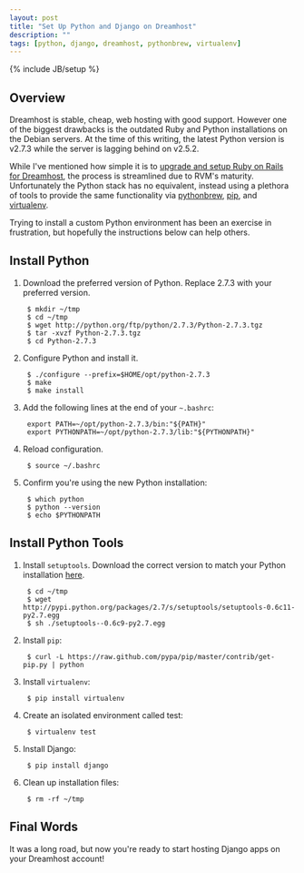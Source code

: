 ```yaml
---
layout: post
title: "Set Up Python and Django on Dreamhost"
description: ""
tags: [python, django, dreamhost, pythonbrew, virtualenv]
---
```

{% include JB/setup %}

## Overview

Dreamhost is stable, cheap, web hosting with good support. However one of the biggest drawbacks is the outdated Ruby and Python installations on the Debian servers. At the time of this writing, the latest Python version is v2.7.3 while the server is lagging behind on v2.5.2.

While I've mentioned how simple it is to [upgrade and setup Ruby on Rails for Dreamhost][ror], the process is streamlined due to RVM's maturity. Unfortunately the Python stack has no equivalent, instead using a plethora of tools to provide the same functionality via [pythonbrew][pb], [pip][pip], and [virtualenv][venv].

Trying to install a custom Python environment has been an exercise in frustration, but hopefully the instructions below can help others.

## Install Python

1. Download the preferred version of Python. Replace 2.7.3 with your preferred version.

        $ mkdir ~/tmp
        $ cd ~/tmp
        $ wget http://python.org/ftp/python/2.7.3/Python-2.7.3.tgz
        $ tar -xvzf Python-2.7.3.tgz
        $ cd Python-2.7.3

2. Configure Python and install it.

        $ ./configure --prefix=$HOME/opt/python-2.7.3
        $ make
        $ make install

3. Add the following lines at the end of your `~.bashrc`:

        export PATH=~/opt/python-2.7.3/bin:"${PATH}"
        export PYTHONPATH=~/opt/python-2.7.3/lib:"${PYTHONPATH}"

4. Reload configuration.

        $ source ~/.bashrc

5. Confirm you're using the new Python installation:

        $ which python
        $ python --version
        $ echo $PYTHONPATH

## Install Python Tools

1. Install `setuptools`. Download the correct version to match your Python installation [here](http://pypi.python.org/pypi/setuptools#files).

        $ cd ~/tmp
        $ wget http://pypi.python.org/packages/2.7/s/setuptools/setuptools-0.6c11-py2.7.egg
        $ sh ./setuptools--0.6c9-py2.7.egg

2. Install `pip`:

        $ curl -L https://raw.github.com/pypa/pip/master/contrib/get-pip.py | python

3. Install `virtualenv`:

        $ pip install virtualenv

4. Create an isolated environment called test:

        $ virtualenv test

5. Install Django:

        $ pip install django

6. Clean up installation files:

        $ rm -rf ~/tmp

## Final Words

It was a long road, but now you're ready to start hosting Django apps on your Dreamhost account!

[pb]: http://pypi.python.org/pypi/pythonbrew/
[pip]: http://www.pip-installer.org/en/latest/index.html
[ror]: http://williamting.com/2012/04/02/ror-setup-on-dreamhost
[venv]: http://pypi.python.org/pypi/virtualenv
